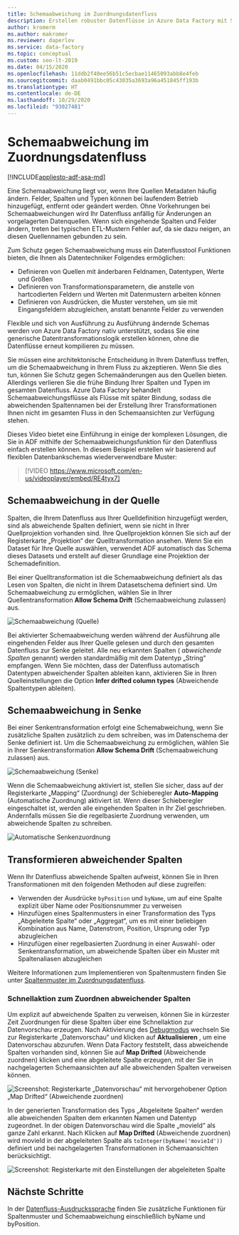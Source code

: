 ```yaml
---
title: Schemaabweichung im Zuordnungsdatenfluss
description: Erstellen robuster Datenflüsse in Azure Data Factory mit Schemaabweichung
author: kromerm
ms.author: makromer
ms.reviewer: daperlov
ms.service: data-factory
ms.topic: conceptual
ms.custom: seo-lt-2019
ms.date: 04/15/2020
ms.openlocfilehash: 11ddb2f40ee56b51c5ecbae11465093abb8e4feb
ms.sourcegitcommit: daab0491bbc05c43035a3693a96a451845ff193b
ms.translationtype: HT
ms.contentlocale: de-DE
ms.lasthandoff: 10/29/2020
ms.locfileid: "93027481"
---
```

# <a name="schema-drift-in-mapping-data-flow"></a>Schemaabweichung im Zuordnungsdatenfluss

[!INCLUDE[appliesto-adf-asa-md](includes/appliesto-adf-asa-md.md)]

Eine Schemaabweichung liegt vor, wenn Ihre Quellen Metadaten häufig ändern. Felder, Spalten und Typen können bei laufendem Betrieb hinzugefügt, entfernt oder geändert werden. Ohne Vorkehrungen bei Schemaabweichungen wird Ihr Datenfluss anfällig für Änderungen an vorgelagerten Datenquellen. Wenn sich eingehende Spalten und Felder ändern, treten bei typischen ETL-Mustern Fehler auf, da sie dazu neigen, an diesen Quellennamen gebunden zu sein.

Zum Schutz gegen Schemaabweichung muss ein Datenflusstool Funktionen bieten, die Ihnen als Datentechniker Folgendes ermöglichen:

* Definieren von Quellen mit änderbaren Feldnamen, Datentypen, Werte und Größen
* Definieren von Transformationsparametern, die anstelle von hartcodierten Feldern und Werten mit Datenmustern arbeiten können
* Definieren von Ausdrücken, die Muster verstehen, um sie mit Eingangsfeldern abzugleichen, anstatt benannte Felder zu verwenden

Flexible und sich von Ausführung zu Ausführung ändernde Schemas werden von Azure Data Factory nativ unterstützt, sodass Sie eine generische Datentransformationslogik erstellen können, ohne die Datenflüsse erneut kompilieren zu müssen.

Sie müssen eine architektonische Entscheidung in Ihrem Datenfluss treffen, um die Schemaabweichung in Ihrem Fluss zu akzeptieren. Wenn Sie dies tun, können Sie Schutz gegen Schemaänderungen aus den Quellen bieten. Allerdings verlieren Sie die frühe Bindung Ihrer Spalten und Typen im gesamten Datenfluss. Azure Data Factory behandelt Schemaabweichungsflüsse als Flüsse mit später Bindung, sodass die abweichenden Spaltennamen bei der Erstellung Ihrer Transformationen Ihnen nicht im gesamten Fluss in den Schemaansichten zur Verfügung stehen.

Dieses Video bietet eine Einführung in einige der komplexen Lösungen, die Sie in ADF mithilfe der Schemaabweichungsfunktion für den Datenfluss einfach erstellen können. In diesem Beispiel erstellen wir basierend auf flexiblen Datenbankschemas wiederverwendbare Muster:

> [!VIDEO https://www.microsoft.com/en-us/videoplayer/embed/RE4tyx7]

## <a name="schema-drift-in-source"></a>Schemaabweichung in der Quelle

Spalten, die Ihrem Datenfluss aus Ihrer Quelldefinition hinzugefügt werden, sind als abweichende Spalten definiert, wenn sie nicht in Ihrer Quellprojektion vorhanden sind. Ihre Quellprojektion können Sie sich auf der Registerkarte „Projektion“ der Quelltransformation ansehen. Wenn Sie ein Dataset für Ihre Quelle auswählen, verwendet ADF automatisch das Schema dieses Datasets und erstellt auf dieser Grundlage eine Projektion der Schemadefinition.

Bei einer Quelltransformation ist die Schemaabweichung definiert als das Lesen von Spalten, die nicht in Ihrem Datasetschema definiert sind. Um Schemaabweichung zu ermöglichen, wählen Sie in Ihrer Quellentransformation **Allow Schema Drift** (Schemaabweichung zulassen) aus.

![Schemaabweichung (Quelle)](media/data-flow/schemadrift001.png "Schemaabweichung (Quelle)")

Bei aktivierter Schemaabweichung werden während der Ausführung alle eingehenden Felder aus Ihrer Quelle gelesen und durch den gesamten Datenfluss zur Senke geleitet. Alle neu erkannten Spalten ( *abweichende Spalten* genannt) werden standardmäßig mit dem Datentyp „String“ empfangen. Wenn Sie möchten, dass der Datenfluss automatisch Datentypen abweichender Spalten ableiten kann, aktivieren Sie in Ihren Quelleinstellungen die Option **Infer drifted column types** (Abweichende Spaltentypen ableiten).

## <a name="schema-drift-in-sink"></a>Schemaabweichung in Senke

Bei einer Senkentransformation erfolgt eine Schemabweichung, wenn Sie zusätzliche Spalten zusätzlich zu dem schreiben, was im Datenschema der Senke definiert ist. Um die Schemaabweichung zu ermöglichen, wählen Sie in Ihrer Senkentransformation **Allow Schema Drift** (Schemaabweichung zulassen) aus.

![Schemaabweichung (Senke)](media/data-flow/schemadrift002.png "Schemaabweichung (Senke)")

Wenn die Schemaabweichung aktiviert ist, stellen Sie sicher, dass auf der Registerkarte „Mapping“ (Zuordnung) der Schieberegler **Auto-Mapping** (Automatische Zuordnung) aktiviert ist. Wenn dieser Schieberegler eingeschaltet ist, werden alle eingehenden Spalten in Ihr Ziel geschrieben. Andernfalls müssen Sie die regelbasierte Zuordnung verwenden, um abweichende Spalten zu schreiben.

![Automatische Senkenzuordnung](media/data-flow/automap.png "Automatische Senkenzuordnung")

## <a name="transforming-drifted-columns"></a>Transformieren abweichender Spalten

Wenn Ihr Datenfluss abweichende Spalten aufweist, können Sie in Ihren Transformationen mit den folgenden Methoden auf diese zugreifen:

* Verwenden der Ausdrücke `byPosition` und `byName`, um auf eine Spalte explizit über Name oder Positionsnummer zu verweisen
* Hinzufügen eines Spaltenmusters in einer Transformation des Typs „Abgeleitete Spalte“ oder „Aggregat“, um es mit einer beliebigen Kombination aus Name, Datenstrom, Position, Ursprung oder Typ abzugleichen
* Hinzufügen einer regelbasierten Zuordnung in einer Auswahl- oder Senkentransformation, um abweichende Spalten über ein Muster mit Spaltenaliasen abzugleichen

Weitere Informationen zum Implementieren von Spaltenmustern finden Sie unter [Spaltenmuster im Zuordnungsdatenfluss](concepts-data-flow-column-pattern.md).

### <a name="map-drifted-columns-quick-action"></a>Schnellaktion zum Zuordnen abweichender Spalten

Um explizit auf abweichende Spalten zu verweisen, können Sie in kürzester Zeit Zuordnungen für diese Spalten über eine Schnellaktion zur Datenvorschau erzeugen. Nach Aktivierung des [Debugmodus](concepts-data-flow-debug-mode.md) wechseln Sie zur Registerkarte „Datenvorschau“ und klicken auf **Aktualisieren** , um eine Datenvorschau abzurufen. Wenn Data Factory feststellt, dass abweichende Spalten vorhanden sind, können Sie auf **Map Drifted** (Abweichende zuordnen) klicken und eine abgeleitete Spalte erzeugen, mit der Sie in nachgelagerten Schemaansichten auf alle abweichenden Spalten verweisen können.

![Screenshot: Registerkarte „Datenvorschau“ mit hervorgehobener Option „Map Drifted“ (Abweichende zuordnen)](media/data-flow/mapdrifted1.png "Map drifted (Abweichende zuordnen)")

In der generierten Transformation des Typs „Abgeleitete Spalten“ werden alle abweichenden Spalten dem erkannten Namen und Datentyp zugeordnet. In der obigen Datenvorschau wird die Spalte „movieId“ als ganze Zahl erkannt. Nach Klicken auf **Map Drifted** (Abweichende zuordnen) wird movieId in der abgeleiteten Spalte als `toInteger(byName('movieId'))` definiert und bei nachgelagerten Transformationen in Schemaansichten berücksichtigt.

![Screenshot: Registerkarte mit den Einstellungen der abgeleiteten Spalte](media/data-flow/mapdrifted2.png "Map drifted (Abweichende zuordnen)")

## <a name="next-steps"></a>Nächste Schritte
In der [Datenfluss-Ausdruckssprache](data-flow-expression-functions.md) finden Sie zusätzliche Funktionen für Spaltenmuster und Schemaabweichung einschließlich byName und byPosition.
